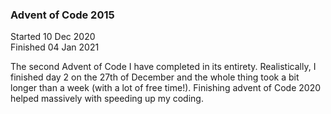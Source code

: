 ### Advent of Code 2015

Started  10 Dec 2020  
Finished 04 Jan 2021

The second Advent of Code I have completed in its entirety. Realistically, I finished day 2 on the 27th of December and the whole thing took a bit longer than a week (with a lot of free time!). Finishing advent of Code 2020 helped massively with speeding up my coding.